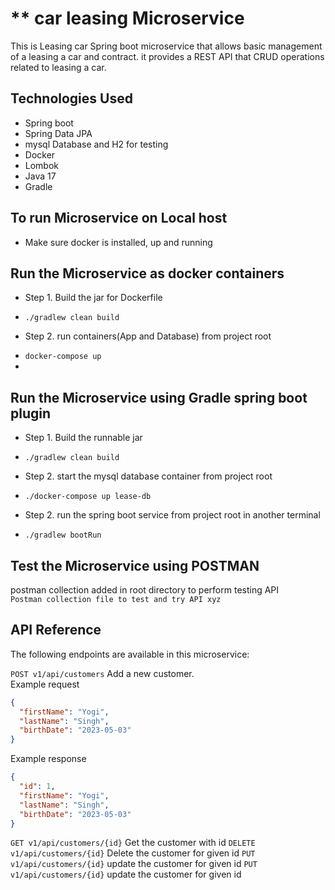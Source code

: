 # ** car leasing Microservice
This is Leasing car Spring boot microservice that allows basic management of a leasing a car and contract.
it provides a REST API that CRUD operations related to leasing a car.

## Technologies Used
* Spring boot
* Spring Data JPA
* mysql Database and H2 for testing
* Docker
* Lombok
* Java 17
* Gradle

## To run Microservice on Local host
- Make sure docker is installed, up and running

## Run the Microservice as docker containers
- Step 1. Build the jar for Dockerfile  
* `./gradlew clean build`
- Step 2. run containers(App and Database) from project root  
* `docker-compose up`
* 
## Run the Microservice using Gradle spring boot plugin

- Step 1. Build the runnable jar
* `./gradlew clean build`
- Step 2. start the mysql database container from project root
*  `./docker-compose up lease-db`
- Step 2. run  the spring boot service from project root in another terminal
* `./gradlew bootRun`

## Test the Microservice using POSTMAN

postman collection added in root directory to perform testing API  
`Postman collection file to test and try API xyz`
## API Reference
The following endpoints are available in this microservice:

`POST v1/api/customers` Add a new customer.  
Example request
```json
{
  "firstName": "Yogi",
  "lastName": "Singh",
  "birthDate": "2023-05-03"
}
```  
Example response
```json
{
  "id": 1,
  "firstName": "Yogi",
  "lastName": "Singh",
  "birthDate": "2023-05-03"
}
```

`GET v1/api/customers/{id}`
Get the customer with id
`DELETE v1/api/customers/{id}`
Delete the customer for given id
`PUT v1/api/customers/{id}`
update the customer for given id
`PUT v1/api/customers/{id}`
update the customer for given id